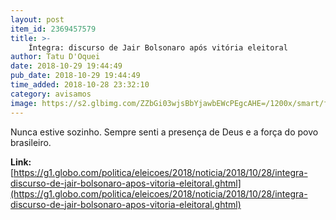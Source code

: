 ```yaml
---
layout: post
item_id: 2369457579
title: >-
    Íntegra: discurso de Jair Bolsonaro após vitória eleitoral
author: Tatu D'Oquei
date: 2018-10-29 19:44:49
pub_date: 2018-10-29 19:44:49
time_added: 2018-10-28 23:32:10
category: avisamos
image: https://s2.glbimg.com/ZZbGi03wjsBbYjawbEWcPEgcAHE=/1200x/smart/filters:cover():strip_icc()/s02.video.glbimg.com/x720/7121009.jpg
---
```


Nunca estive sozinho. Sempre senti a presença de Deus e a força do povo brasileiro.

**Link:** [https://g1.globo.com/politica/eleicoes/2018/noticia/2018/10/28/integra-discurso-de-jair-bolsonaro-apos-vitoria-eleitoral.ghtml](https://g1.globo.com/politica/eleicoes/2018/noticia/2018/10/28/integra-discurso-de-jair-bolsonaro-apos-vitoria-eleitoral.ghtml)

